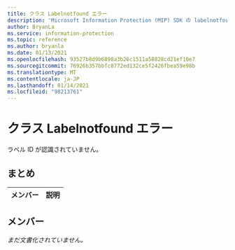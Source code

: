 ```yaml
---
title: クラス Labelnotfound エラー
description: 'Microsoft Information Protection (MIP) SDK の labelnotfound error:: undefined クラスを文書にします。'
author: BryanLa
ms.service: information-protection
ms.topic: reference
ms.author: bryanla
ms.date: 01/13/2021
ms.openlocfilehash: 93527b8d9b6898a3b26c1511a58828cd21ef10e7
ms.sourcegitcommit: 76926b357bbfc8772ed132ce5f2426fbea59e98b
ms.translationtype: MT
ms.contentlocale: ja-JP
ms.lasthandoff: 01/14/2021
ms.locfileid: "98213761"
---
```

# <a name="class-labelnotfounderror"></a>クラス Labelnotfound エラー 
ラベル ID が認識されていません。
  
## <a name="summary"></a>まとめ
 メンバー                        | 説明                                
--------------------------------|---------------------------------------------
  
## <a name="members"></a>メンバー
_まだ文書化されていません。_

